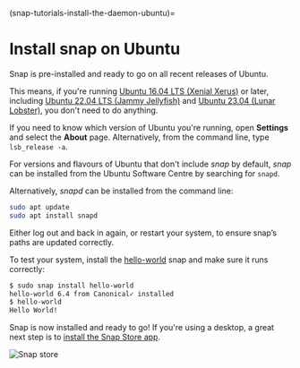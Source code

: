 (snap-tutorials-install-the-daemon-ubuntu)=
# Install snap on Ubuntu

Snap is pre-installed and ready to go on all recent releases of Ubuntu.

This means, if you're running [Ubuntu 16.04 LTS (Xenial Xerus)](https://www.ubuntu.com/) or later, including [Ubuntu 22.04 LTS (Jammy Jellyfish)](https://releases.ubuntu.com/22.04/) and [Ubuntu 23.04 (Lunar Lobster)](https://releases.ubuntu.com/lunar/), you don't need to do anything.

If you need to know which version of Ubuntu you're running, open **Settings** and select the **About** page. Alternatively, from the command line, type `lsb_release -a`.

For versions and flavours of Ubuntu that don't include *snap* by default, *snap* can be installed from the Ubuntu Software Centre by searching for `snapd`.

Alternatively, *snapd* can be installed from the command line:

```bash
sudo apt update
sudo apt install snapd
```

Either log out and back in again, or restart your system, to ensure snap’s paths are updated correctly.

To test your system, install the [hello-world](https://snapcraft.io/hello-world) snap and make sure it runs correctly:

```bash
$ sudo snap install hello-world
hello-world 6.4 from Canonical✓ installed
$ hello-world
Hello World!
```

Snap is now installed and ready to go!  If you're using a desktop, a great next step is to [install the Snap Store app](/).

![Snap store](https://assets.ubuntu.com/v1/128b10e7-snap-store_01.png)

